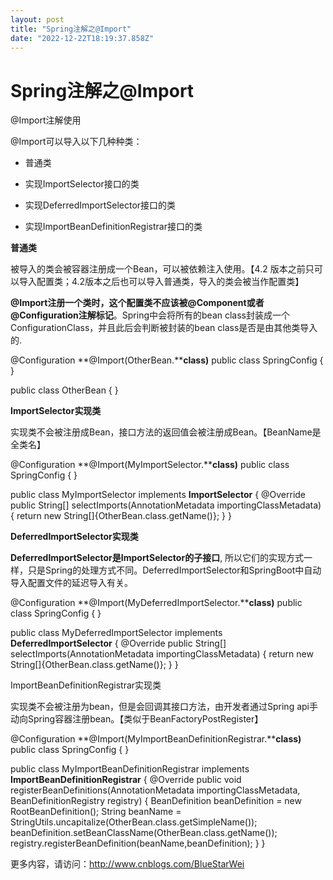 ```yaml
---
layout: post
title: "Spring注解之@Import"
date: "2022-12-22T18:19:37.858Z"
---
```

Spring注解之@Import
================

@Import注解使用

@Import可以导入以下几种种类：

*   普通类
    
*   实现ImportSelector接口的类
    
*   实现DeferredImportSelector接口的类
    
*   实现ImportBeanDefinitionRegistrar接口的类
    

**普通类**

被导入的类会被容器注册成一个Bean，可以被依赖注入使用。【4.2 版本之前只可以导入配置类；4.2版本之后也可以导入普通类，导入的类会被当作配置类】

**@Import注册一个类时，这个配置类不应该被@Component或者@Configuration注解标记**。Spring中会将所有的bean class封装成一个ConfigurationClass，并且此后会判断被封装的bean class是否是由其他类导入的.

@Configuration
**@Import(OtherBean.****class)**
public class SpringConfig { }

public class OtherBean { }

**ImportSelector实现类**

实现类不会被注册成Bean，接口方法的返回值会被注册成Bean。【BeanName是全类名】

@Configuration
**@Import(MyImportSelector.****class)**
public class SpringConfig { }

public class MyImportSelector implements **ImportSelector** {
    @Override
    public String\[\] selectImports(AnnotationMetadata importingClassMetadata) {
        return new String\[\]{OtherBean.class.getName()};
    }
}

**DeferredImportSelector实现类**

**DeferredImportSelector是ImportSelector的子接口**, 所以它们的实现方式一样，只是Spring的处理方式不同。DeferredImportSelector和SpringBoot中自动导入配置文件的延迟导入有关。

@Configuration
**@Import(MyDeferredImportSelector.****class)**
public class SpringConfig { }

public class MyDeferredImportSelector implements **DeferredImportSelector** {
    @Override
    public String\[\] selectImports(AnnotationMetadata importingClassMetadata) {
        return new String\[\]{OtherBean.class.getName()};
    }
}

ImportBeanDefinitionRegistrar实现类

实现类不会被注册为bean，但是会回调其接口方法，由开发者通过Spring api手动向Spring容器注册bean。【类似于BeanFactoryPostRegister】

@Configuration
**@Import(MyImportBeanDefinitionRegistrar.****class)**
public class SpringConfig { }

public class MyImportBeanDefinitionRegistrar implements **ImportBeanDefinitionRegistrar** {
    @Override
    public void registerBeanDefinitions(AnnotationMetadata importingClassMetadata, BeanDefinitionRegistry registry) {
        BeanDefinition beanDefinition \= new RootBeanDefinition();
        String beanName \= StringUtils.uncapitalize(OtherBean.class.getSimpleName());
        beanDefinition.setBeanClassName(OtherBean.class.getName());
        registry.registerBeanDefinition(beanName,beanDefinition);
    }
}

更多内容，请访问：http://www.cnblogs.com/BlueStarWei